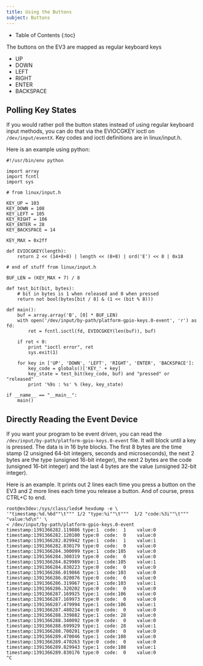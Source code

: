 ```yaml
---
title: Using the Buttons
subject: Buttons
---
```


* Table of Contents
{:toc}

The buttons on the EV3 are mapped as regular keyboard keys

* UP
* DOWN
* LEFT
* RIGHT
* ENTER
* BACKSPACE

## Polling Key States

If you would rather poll the button states instead of using regular keyboard input
methods, you can do that via the EVIOCGKEY ioctl on `/dev/input/eventX`.  Key codes
and ioctl definitions are in linux/input.h.

Here is an example using python:

    #!/usr/bin/env python
    
    import array
    import fcntl
    import sys
    
    # from linux/input.h
    
    KEY_UP = 103
    KEY_DOWN = 108
    KEY_LEFT = 105
    KEY_RIGHT = 106
    KEY_ENTER = 28
    KEY_BACKSPACE = 14
    
    KEY_MAX = 0x2ff
    
    def EVIOCGKEY(length):
        return 2 << (14+8+8) | length << (8+8) | ord('E') << 8 | 0x18
    
    # end of stuff from linux/input.h
    
    BUF_LEN = (KEY_MAX + 7) / 8
    
    def test_bit(bit, bytes):
        # bit in bytes is 1 when released and 0 when pressed
        return not bool(bytes[bit / 8] & (1 << (bit % 8)))
    
    def main():
        buf = array.array('B', [0] * BUF_LEN)
        with open('/dev/input/by-path/platform-gpio-keys.0-event', 'r') as fd:
            ret = fcntl.ioctl(fd, EVIOCGKEY(len(buf)), buf)
    
        if ret < 0:
            print "ioctl error", ret
            sys.exit(1)
    
        for key in ['UP', 'DOWN', 'LEFT', 'RIGHT', 'ENTER', 'BACKSPACE']:
            key_code = globals()['KEY_' + key]
            key_state = test_bit(key_code, buf) and "pressed" or "released"
            print '%9s : %s' % (key, key_state)
    
    if __name__ == "__main__":
        main()


## Directly Reading the Event Device

If you want your program to be event driven, you can read the
`/dev/input/by-path/platform-gpio-keys.0-event` file. It will block until a key
is pressed. The data is in 16 byte blocks. The first 8 bytes are the time stamp
(2 unsigned 64-bit integers, seconds and microseconds), the next 2 bytes are the
type (unsigned 16-bit integer), the next 2 bytes are the code (unsigned 16-bit
integer) and the last 4 bytes are the value (unsigned 32-bit integer).

Here is an example. It prints out 2 lines each time you press a button on the
EV3 and 2 more lines each time you release a button. And of course, press CTRL+C
to end.

    root@ev3dev:/sys/class/leds# hexdump -e \
    '"timestamp:%d.%6d""\t""" 1/2 "type:%i""\t"""  1/2 "code:%3i""\t"""  "value:%d\n"' \
    < /dev/input/by-path/platform-gpio-keys.0-event 
    timestamp:1391366282.119886 type:1  code:  1    value:0
    timestamp:1391366282.120100 type:0  code:  0    value:0
    timestamp:1391366282.829942 type:1  code:  1    value:1
    timestamp:1391366282.830179 type:0  code:  0    value:0
    timestamp:1391366284.300099 type:1  code:105    value:0
    timestamp:1391366284.300319 type:0  code:  0    value:0
    timestamp:1391366284.829989 type:1  code:105    value:1
    timestamp:1391366284.830223 type:0  code:  0    value:0
    timestamp:1391366286.019866 type:1  code:103    value:0
    timestamp:1391366286.020076 type:0  code:  0    value:0
    timestamp:1391366286.319967 type:1  code:103    value:1
    timestamp:1391366286.320202 type:0  code:  0    value:0
    timestamp:1391366287.169925 type:1  code:106    value:0
    timestamp:1391366287.169973 type:0  code:  0    value:0
    timestamp:1391366287.479994 type:1  code:106    value:1
    timestamp:1391366287.480234 type:0  code:  0    value:0
    timestamp:1391366288.339882 type:1  code: 28    value:0
    timestamp:1391366288.340092 type:0  code:  0    value:0
    timestamp:1391366288.699929 type:1  code: 28    value:1
    timestamp:1391366288.700291 type:0  code:  0    value:0
    timestamp:1391366289.470046 type:1  code:108    value:0
    timestamp:1391366289.470263 type:0  code:  0    value:0
    timestamp:1391366289.829943 type:1  code:108    value:1
    timestamp:1391366289.830176 type:0  code:  0    value:0
    ^C

